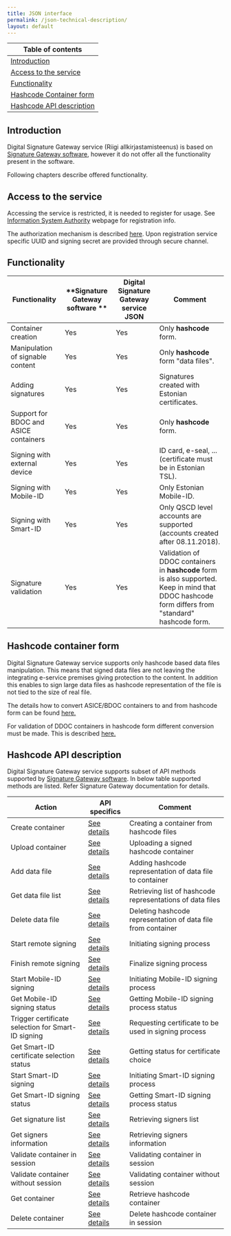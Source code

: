```yaml
---
title: JSON interface
permalink: /json-technical-description/
layout: default
---
```

| Table of contents |
|-------------------|
|[Introduction](#introduction)|
|[Access to the service](#access-to-the-service)|
|[Functionality](#functionality)|
|[Hashcode Container form](#hashcode-container-form)|
|[Hashcode API description](#hashcode-api-description)|

## Introduction

Digital Signature Gateway service (Riigi allkirjastamisteenus) is based on [Signature Gateway software](https://github.com/open-eid/SiGa), however it do not offer all the functionality present in the software.

Following chapters describe offered functionality.

## Access to the service

Accessing the service is restricted, it is needed to register for usage. See [Information System Authority](https://www.ria.ee/riigi-infosusteem/elektrooniline-identiteet-ja-usaldusteenused/digiallkirja-serverteenused#allkirjastamisteenus) webpage for registration info.

The authorization mechanism is described [here](https://github.com/open-eid/SiGa/wiki/Authorization). Upon registration service specific UUID and signing secret are provided through secure channel.

## Functionality

| **Functionality** | **Signature Gateway software ** | **Digital Signature Gateway service JSON** |  **Comment** | 
|-------------------|--------------------|----------|--------------|
| Container creation | Yes | Yes | Only **hashcode** form. |
| Manipulation of signable content | Yes | Yes | Only **hashcode** form "data files". |
| Adding signatures | Yes | Yes | Signatures created with Estonian certificates. |
| Support for BDOC and ASICE containers | Yes | Yes | Only **hashcode** form. |
| Signing with external device | Yes | Yes | ID card, e-seal, ... (certificate must be in Estonian TSL). |
| Signing with Mobile-ID | Yes | Yes | Only Estonian Mobile-ID. |
| Signing with Smart-ID | Yes | Yes | Only QSCD level accounts are supported (accounts created after 08.11.2018). |
| Signature validation | Yes | Yes | Validation of DDOC containers in **hashcode** form is also supported. Keep in mind that DDOC hashcode form differs from "standard" hashcode form. |

## Hashcode container form

Digital Signature Gateway service supports only hashcode based data files manipulation. This means that signed data files are not leaving the integrating e-service premises giving protection to the content. 
In addition this enables to sign large data files as hashcode representation of the file is not tied to the size of real file.

The details how to convert ASICE/BDOC containers to and from hashcode form can be found [here.](https://github.com/open-eid/SiGa/wiki/Hashcode-container-form)

For validation of DDOC containers in hashcode form different conversion must be made. This is described [here.](../ddoc-hashcode-form)

## Hashcode API description

Digital Signature Gateway service supports subset of API methods supported by [Signature Gateway software](https://github.com/open-eid/SiGa). In below table supported methods are listed. Refer Signature Gateway documentation for details.

| **Action** | **API specifics** | **Comment** |
|------------|-------------------|-------------|
| Create container | [See details](https://github.com/open-eid/SiGa/wiki/Hashcode-API-description#creating-container) | Creating a container from hashcode files |
| Upload container | [See details](https://github.com/open-eid/SiGa/wiki/Hashcode-API-description#upload-container) | Uploading a signed hashcode container |
| Add data file | [See details](https://github.com/open-eid/SiGa/wiki/Hashcode-API-description#add-datafiles-to-unsigned-container) | Adding hashcode representation of data file to container |
| Get data file list | [See details](https://github.com/open-eid/SiGa/wiki/Hashcode-API-description#get-data-files-list) | Retrieving list of hashcode representations of data files |
| Delete data file | [See details](https://github.com/open-eid/SiGa/wiki/Hashcode-API-description#delete-datafile-from-unsigned-container) | Deleting hashcode representation of data file from container |
| Start remote signing | [See details](https://github.com/open-eid/SiGa/wiki/Hashcode-API-description#start-remote-signing) | Initiating signing process |
| Finish remote signing | [See details](https://github.com/open-eid/SiGa/wiki/Hashcode-API-description#finalize-remote-signing) | Finalize signing process |
| Start Mobile-ID signing | [See details](https://github.com/open-eid/SiGa/wiki/Hashcode-API-description#start-mobile-id-signing) | Initiating Mobile-ID signing process |
| Get Mobile-ID signing status | [See details](https://github.com/open-eid/SiGa/wiki/Hashcode-API-description#request-mobile-id-signing-status) | Getting Mobile-ID signing process status |
| Trigger certificate selection for Smart-ID signing | [See details](https://github.com/open-eid/SiGa/wiki/Hashcode-API-description#trigger-certificate-selection-for-smart-id-signing) | Requesting certificate to be used in signing process |
| Get Smart-ID certificate selection status | [See details](https://github.com/open-eid/SiGa/wiki/Hashcode-API-description#request-certificate-selection-status) | Getting status for certificate choice |
| Start Smart-ID signing | [See details](https://github.com/open-eid/SiGa/wiki/Hashcode-API-description#start-smart-id-signing) | Initiating Smart-ID signing process |
| Get Smart-ID signing status | [See details](https://github.com/open-eid/SiGa/wiki/Hashcode-API-description#request-smart-id-signing-status) | Getting Smart-ID signing process status|
| Get signature list | [See details](https://github.com/open-eid/SiGa/wiki/Hashcode-API-description#request-signature-list-of-given-hashcode-container) | Retrieving signers list |
| Get signers information | [See details](https://github.com/open-eid/SiGa/wiki/Hashcode-API-description#request-signer-info-on-given-signature) | Retrieving signers information |
| Validate container in session | [See details](https://github.com/open-eid/SiGa/wiki/Hashcode-API-description#request-validation-of-hashcode-container-in-session) | Validating container in session |
| Validate container without session | [See details](https://github.com/open-eid/SiGa/wiki/Hashcode-API-description#request-validation-of-hashcode-container-without-session) | Validating container without session |
| Get container | [See details](https://github.com/open-eid/SiGa/wiki/Hashcode-API-description#request-hashcode-container) | Retrieve hashcode container |
| Delete container | [See details](https://github.com/open-eid/SiGa/wiki/Hashcode-API-description#delete-hashcode-container) | Delete hashcode container in session |
